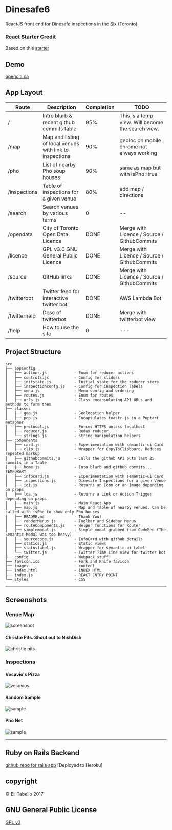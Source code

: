 # Dinesafe6

ReactJS front end for Dinesafe inspections in the Six (Toronto)

### React Starter Credit

Based on this [starter](https://github.com/react-webpack-generators/react-webpack-template)


## Demo

[openciti.ca](https://openciti.ca)

## App Layout

Route | Description | Completion | TODO
--- | --- | --- | ---
/ | Intro blurb & recent github commits table | 95% | This is a temp view. Will become the search view.
/map | Map and listing of local venues with link to inspections | 90% | geoloc on mobile chrome not always working
/pho | List of nearby Pho soup houses | 90% | same as map but with isPho=true
/inspections | Table of inspections for a given venue | 80% | add map / directions
/search | Search venues by various terms | 0 | --
/opendata | City of Toronto Open Data Licence | DONE | Merge with Licence / Source / GithubCommits
/licence | GPL v3.0 GNU General Public Licence | DONE | Merge with Licence / Source / GithubCommits
/source | GitHub links | DONE | Merge with Licence / Source / GithubCommits
/twitterbot | Twitter feed for interactive twitter bot | DONE | AWS Lambda Bot
/twitterhelp | Desc of twitterbot | DONE | Merge with twitterbot view
/help | How to use the site | 0 | ---

## Project Structure

<!-- language: lang-none -->

    src
    ├── appConfig
    │   ├── actions.js            - Enum for reducer actions
    │   ├── controls.js           - Config for sliders
    │   ├── initstate.js          - Initial state for the reducer store
    │   ├── inspectionconfg.js    - Config for inspection labels
    │   ├── menu.js               - Menu config and ordering
    │   ├── routes.js             - Enum for routes
    │   ├── urls.js               - Class encapsulating API URLs and methods to form them
    ├── classes
    │   ├── geo.js                - Geolocation helper
    │   ├── pop.js                - Encapsulates toastr.js in a Poptart metaphor
    │   ├── protocol.js           - Forces HTTPS unless localhost
    │   ├── reducer.js            - Redux reducer
    │   └── strings.js            - String manipulation helpers
    ├── components
    │   ├── card.js               - Experimentation with semantic-ui Card
    │   ├── clip.js               - Wrapper for CopyToClipboard. Reduces repeated markup
    │   ├── githubcommits.js      - Calls the github API puts last 25 commits in a Table
    │   ├── home.js               - Into blurb and github commits... TEMPORARY
    │   ├── infocard.js           - Experimentation with semantic-ui Card
    │   ├── inspections.js        - Dinesafe Inspections for a given Venue
    │   ├── ioi.js                - Returns an Icon or an Image depending on props
    │   ├── loa.js                - Returns a Link or Action Trigger depending on props
    │   ├── main.js               - Main React App
    │   ├── map.js                - Map and Table of nearby venues. Can be called with isPho to show only Pho houses
    │   ├── README.md             - Thank You!
    │   ├── renderMenus.js        - Toolbar and Sidebar Menus
    │   ├── routeComponents.js    - Helper functions for Router
    │   ├── simplemodal.js        - Simple modal grabbed from CodePen (The Semantic Modal was too heavy)
    │   ├── sourcecode.js         - InfoCard with github details
    │   ├── statics.js            - Static views
    │   ├── statuslabel.js        - Wrapper for semantic-ui Label
    │   └── twitter.js            - Twitter Time Line view for twitter bot
    ├── config                    - Webpack stuff
    ├── favicon.ico               - Fork and Knife favicon
    ├── images                    - content
    ├── index.html                - INDEX HTML
    ├── index.js                  - REACT ENTRY POINT
    └── styles                    - CSS

-----

## Screenshots

### Venue Map

![screenshot](https://raw.githubusercontent.com/openciti/dinesafe6/master/src/images/screenshots/map.png)


#### Christie Pits. Shout out to NishDish
![christie pits](https://raw.githubusercontent.com/openciti/dinesafe6/master/src/images/screenshots/christiepits.png)


### Inspections

#### Vesuvio's Pizza
![vesuvios](https://raw.githubusercontent.com/openciti/dinesafe6/master/src/images/screenshots/vesuvio.png)

#### Random Sample
![sample](https://raw.githubusercontent.com/openciti/dinesafe6/master/src/images/screenshots/sample.png)

#### Pho Net
![sample](https://raw.githubusercontent.com/openciti/dinesafe6/master/src/images/screenshots/pho.png)

-----

## Ruby on Rails Backend

[github repo for rails app](https://github.com/openciti/dinesafeheroku) [Deployed to Heroku]


## copyright

&copy; Eli Tabello 2017

## GNU General Public License

[GPL v3](https://www.gnu.org/licenses/gpl-3.0.txt)
